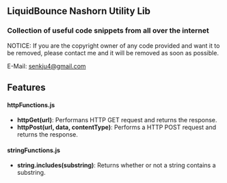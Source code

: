 ## LiquidBounce Nashorn Utility Lib
### Collection of useful code snippets from all over the internet

NOTICE: If you are the copyright owner of any code provided and want it to be removed, please contact me and it will be removed as soon as possible. 

E-Mail: senkju4@gmail.com

## Features
#### httpFunctions.js
* **httpGet(url)**: Performans HTTP GET request and returns the response.
* **httpPost(url, data, contentType)**: Performs a HTTP POST request and returns the response.

#### stringFunctions.js
* **string.includes(substring)**: Returns whether or not a string contains a substring.
